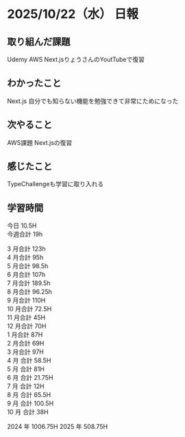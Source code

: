 # 2025/10/22（水） 日報

## 取り組んだ課題
Udemy AWS
Next.jsりょうさんのYoutTubeで復習

## わかったこと
Next.js
自分でも知らない機能を勉強できて非常にためになった

## 次やること
AWS課題
Next.jsの復習

## 感じたこと
TypeChallengeも学習に取り入れる

## 学習時間

今日 10.5H
<br />
今週合計 19h
<br />

3 月合計 123h
<br />
4 月合計 95h
<br />
5 月合計 98.5h
<br />
6 月合計 107h
<br />
7 月合計 189.5h
<br />
8 月合計 96.25h
<br />
9 月合計 110H
<br />
10 月合計 72.5H
<br />
11 月合計 45H
<br />
12 月合計 70H
<br />
1 月合計 87H
<br />
2 月合計 69H
<br />
3 月合計 97H
<br />
4 月 合計 58.5H
<br />
5 月 合計 81H
<br />
6 月 合計 21.75H
<br />
7 月 合計 12H
<br />
8 月 合計 65.5H
<br />
9 月 合計 100.5H
<br />
10 月 合計 38H

2024 年 1006.75H
2025 年 508.75H
